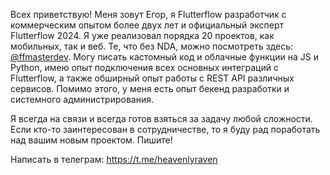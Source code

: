 
Всех приветствую! Меня зовут Егор, я Flutterflow разработчик с коммерческим опытом более двух лет и официальный эксперт Flutterflow 2024. Я уже реализовал порядка 20 проектов, как мобильных, так и веб. Те, что без NDA, можно посмотреть здесь: [@ffmasterdev](https://t.me/ffmasterdev). Могу писать кастомный код и облачные функции на JS и Python, имею опыт подключения всех основных интеграций с Flutterflow, а также обширный опыт работы с REST API различных сервисов. Помимо этого, у меня есть опыт бекенд разработки и системного администрирования.

Я всегда на связи и всегда готов взяться за задачу любой сложности. Если кто-то заинтересован в сотрудничестве, то я буду рад поработать над вашим новым проектом. Пишите!

Написать в телеграм: https://t.me/heavenlyraven
